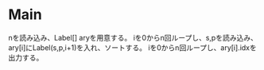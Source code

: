 # Main
nを読み込み、Label[] aryを用意する。
iを0からn回ループし、s,pを読み込み、ary\[i\]にLabel(s,p,i+1)を入れ、ソートする。
iを0からn回ループし、ary[i].idxを出力する。
